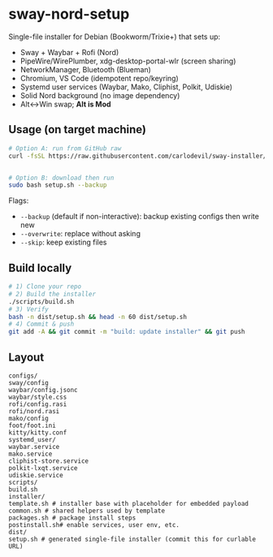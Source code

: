 # sway-nord-setup

Single-file installer for Debian (Bookworm/Trixie+) that sets up:
- Sway + Waybar + Rofi (Nord)
- PipeWire/WirePlumber, xdg-desktop-portal-wlr (screen sharing)
- NetworkManager, Bluetooth (Blueman)
- Chromium, VS Code (idempotent repo/keyring)
- Systemd user services (Waybar, Mako, Cliphist, Polkit, Udiskie)
- Solid Nord background (no image dependency)
- Alt↔Win swap; **Alt is Mod**


## Usage (on target machine)
```bash
# Option A: run from GitHub raw
curl -fsSL https://raw.githubusercontent.com/carlodevil/sway-installer/dist/setup.sh | sudo bash -s -- --backup


# Option B: download then run
sudo bash setup.sh --backup
```
Flags:
- `--backup` (default if non-interactive): backup existing configs then write new
- `--overwrite`: replace without asking
- `--skip`: keep existing files


## Build locally
```bash
# 1) Clone your repo
# 2) Build the installer
./scripts/build.sh
# 3) Verify
bash -n dist/setup.sh && head -n 60 dist/setup.sh
# 4) Commit & push
git add -A && git commit -m "build: update installer" && git push
```


## Layout
```
configs/
sway/config
waybar/config.jsonc
waybar/style.css
rofi/config.rasi
rofi/nord.rasi
mako/config
foot/foot.ini
kitty/kitty.conf
systemd_user/
waybar.service
mako.service
cliphist-store.service
polkit-lxqt.service
udiskie.service
scripts/
build.sh
installer/
template.sh # installer base with placeholder for embedded payload
common.sh # shared helpers used by template
packages.sh # package install steps
postinstall.sh# enable services, user env, etc.
dist/
setup.sh # generated single-file installer (commit this for curlable URL)
